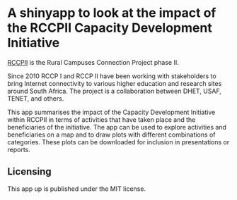 # A shinyapp to look at the impact of the RCCPII Capacity Development Initiative

[RCCPII](https://tenet-rccpii.github.io/rccpii-2018/) is the Rural Campuses Connection Project phase II. 

Since 2010 RCCP I and RCCP II have been working with stakeholders to bring Internet connectivity to various higher education and research sites around South Africa. The project is a collaboration between DHET, USAF, TENET, and others.

This app summarises the impact of the Capacity Development Initiative within RCCPII in terms of activities that have taken place and the beneficiaries of the initiative. The app can be used to explore activities and beneficiaries on a map and to draw plots with different combinations of categories. These plots can be downloaded for inclusion in presentations or reports.

## Licensing
This app up is published under the MIT license.

